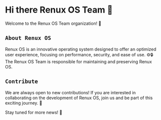 # Hi there Renux OS Team 👋

Welcome to the Renux OS Team organization! 🎉

## `About Renux OS`
Renux OS is an innovative operating system designed to offer an optimized user experience, focusing on performance, security, and ease of use. ⚙️🔒
The Renux OS Team is responsible for maintaining and preserving Renux OS.
## `Contribute`
We are always open to new contributions! If you are interested in collaborating on the development of Renux OS, join us and be part of this exciting journey. 🌟

Stay tuned for more news! 📢



<!--

**Here are some ideas to get you started:**

🙋‍♀️ A short introduction - what is your organization all about?
🌈 Contribution guidelines - how can the community get involved?
👩‍💻 Useful resources - where can the community find your docs? Is there anything else the community should know?
🍿 Fun facts - what does your team eat for breakfast?
🧙 Remember, you can do mighty things with the power of [Markdown](https://docs.github.com/github/writing-on-github/getting-started-with-writing-and-formatting-on-github/basic-writing-and-formatting-syntax)
-->
